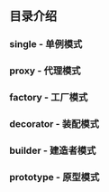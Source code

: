 ## 目录介绍

### single - 单例模式
### proxy - 代理模式
### factory - 工厂模式
### decorator - 装配模式
### builder - 建造者模式
### prototype - 原型模式